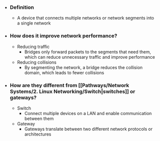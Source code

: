 - ### Definition
	- A device that connects multiple networks or network segments into a single network

- ### How does it improve network performance?
	- Reducing traffic
		- Bridges only forward packets to the segments that need them, which can reduce unnecessary traffic and improve performance
	- Reducing collisions
		- By segmenting the network, a bridge reduces the collision domain, which leads to fewer collisions

- ### How are they different from [[Pathways/Network Systems/2. Linux Networking/Switch|switches]] or gateways?
	- Switch
		- Connect multiple devices on a LAN and enable communication between them
	- Gateway
		- Gateways translate between two different network protocols or architectures